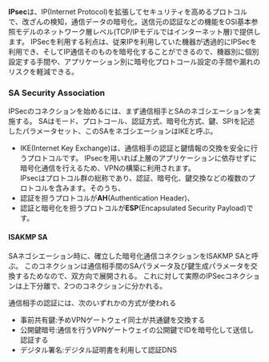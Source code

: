 
**IPsec**は、IP(Internet Protocol)を拡張してセキュリティを高めるプロトコルで、改ざんの検知，通信データの暗号化，送信元の認証などの機能をOSI基本参照モデルのネットワーク層レベル(TCP/IPモデルではインターネット層)で提供します。
IPSecを利用する利点は、従来IPを利用していた機器が透過的にIPSecを利用でき、そしてIP通信そのものを暗号化することができるので、機器別に個別設定する手間や、アプリケーション別に暗号化プロトコール設定の手間や漏れのリスクを軽減できる。

### SA Security Association
IPSecのコネクションを始めるには、まず通信相手とSAのネゴシエーションを実施する。
SAはモード、プロトコール、認証方式、暗号化方式、鍵、SPIを記述したパラメータセット、このSAをネゴシエーションはIKEと呼ぶ。
- IKE(Internet Key Exchange)は、通信相手の認証と鍵情報の交換を安全に行うプロトコルです。
IPsecを用いれば上層のアプリケーションに依存せずに暗号化通信を行えるため、VPNの構築に利用されます。  
IPsecはプロトコル群の総称であり、認証、暗号化、鍵交換などの複数のプロトコルを含みます。そのうち、
- 認証を担うプロトコルが**AH**(Authentication Header)、
- 認証と暗号化を担うプロトコルが**ESP**(Encapsulated Security Payload)です。

#### ISAKMP SA
SAネゴシエーション時に、確立した暗号化通信コネクションをISAKMP SAと呼ぶ。
このコネクションは通信相手間のSAパラメータ及び鍵生成パラメータを交換するためなので、双方向で展開される。
これに対して実際のIPSecコネクションは上下分離で、2つのコネクションに分かれる。

通信相手の認証には、次のいずれかの方式が使われる
- 事前共有鍵:予めVPNゲートウェイ同士が共通鍵を交換する
- 公開鍵暗号:通信を行うVPNゲートウェイの公開鍵でIDを暗号化して送信し認証する
- デジタル署名:デジタル証明書を利用して認証DNS